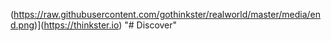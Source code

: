 
(https://raw.githubusercontent.com/gothinkster/realworld/master/media/end.png)](https://thinkster.io)
"# Discover" 
